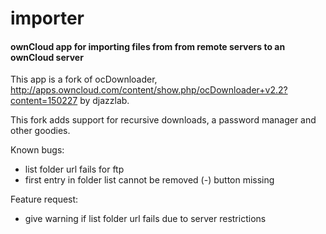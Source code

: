importer
==========
#### ownCloud app for importing files from from remote servers to an ownCloud server

This app is a fork of ocDownloader,
http://apps.owncloud.com/content/show.php/ocDownloader+v2.2?content=150227
by djazzlab.

This fork adds support for recursive downloads, a password manager and other goodies.

Known bugs:
 - list folder url fails for ftp
 - first entry in folder list cannot be removed (-) button missing
 
Feature request:
  - give warning if list folder url fails due to server restrictions
